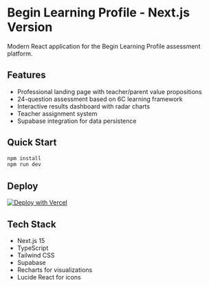 # Begin Learning Profile - Next.js Version

Modern React application for the Begin Learning Profile assessment platform.

## Features

- Professional landing page with teacher/parent value propositions
- 24-question assessment based on 6C learning framework
- Interactive results dashboard with radar charts
- Teacher assignment system
- Supabase integration for data persistence

## Quick Start

```bash
npm install
npm run dev
```

## Deploy

[![Deploy with Vercel](https://vercel.com/button)](https://vercel.com/new/clone?repository-url=https://github.com/Suraj757/Learning-Profile-NextJS)

## Tech Stack

- Next.js 15
- TypeScript
- Tailwind CSS
- Supabase
- Recharts for visualizations
- Lucide React for icons